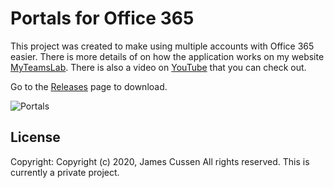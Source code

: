 # Portals for Office 365

This project was created to make using multiple accounts with Office 365 easier. There is more details of on how the application works on my website [MyTeamsLab](https://www.myteamslab.com). There is also a video on [YouTube](https://youtu.be/fNosmBF-fzg) that you can check out. 

Go to the [Releases](https://github.com/jamescussen/PortalsReleases/releases) page to download.

![Portals](https://1.bp.blogspot.com/-DfgjotiLTow/Xhr2vpNnknI/AAAAAAAABBY/jDEgvcStk_kJ7u0IfRyIy_LUxh-neE_vACLcBGAsYHQ/s600/Portals_1.00.png)

## License

Copyright: Copyright (c) 2020, James Cussen All rights reserved.
This is currently a private project.
